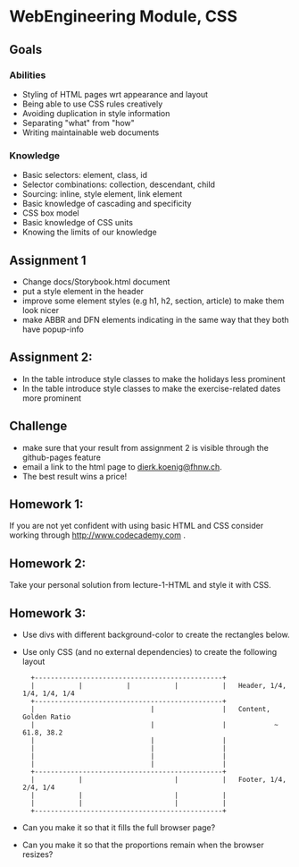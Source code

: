 # WebEngineering Module, CSS

## Goals
### Abilities
- Styling of HTML pages wrt appearance and layout 
- Being able to use CSS rules creatively
- Avoiding duplication in style information
- Separating "what" from "how"
- Writing maintainable web documents
### Knowledge
- Basic selectors: element, class, id
- Selector combinations: collection, descendant, child
- Sourcing: inline, style element, link element
- Basic knowledge of cascading and specificity
- CSS box model
- Basic knowledge of CSS units
- Knowing the limits of our knowledge

## Assignment 1
- Change docs/Storybook.html document
- put a style element in the header
- improve some element styles (e.g h1, h2, section, article) to make them look nicer 
- make ABBR and DFN elements indicating in the same way that they both have popup-info

## Assignment 2:
- In the table introduce style classes to make the holidays less prominent 
- In the table introduce style classes to make the exercise-related dates more prominent 

## Challenge
- make sure that your result from assignment 2 is visible through the github-pages feature
- email a link to the html page to dierk.koenig@fhnw.ch.
- The best result wins a price!

## Homework 1:

If you are not yet confident with using basic HTML and CSS
consider working through http://www.codecademy.com .

## Homework 2:

Take your personal solution from lecture-1-HTML and style it with CSS. 

## Homework 3:

- Use divs with different background-color to create the rectangles below.
- Use only CSS (and no external dependencies) to create the following layout
        
        +-----------------------------------------------+
        |           |           |           |           |   Header, 1/4, 1/4, 1/4, 1/4
        +-----------------------------------------------+
        |                             |                 |   Content, Golden Ratio
        |                             |                 |            ~ 61.8, 38.2
        |                             |                 |
        |                             |                 |
        |                             |                 |
        |                             |                 |
        +-----------------------------------------------+
        |           |                       |           |   Footer, 1/4, 2/4, 1/4
        |           |                       |           |
        |           |                       |           |
        +-----------------------------------------------+
        
- Can you make it so that it fills the full browser page?        
- Can you make it so that the proportions remain when the browser resizes?        